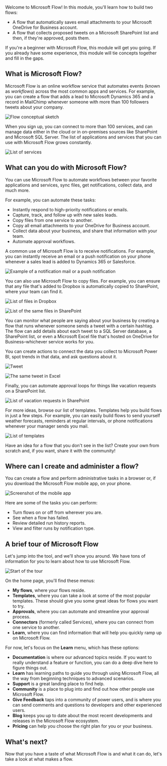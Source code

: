 Welcome to Microsoft Flow! In this module, you'll learn how to build two flows:

- A flow that automatically saves email attachments to your Microsoft OneDrive for Business account.
- A flow that collects proposed tweets on a Microsoft SharePoint list and then, if they're approved, posts them.

If you're a beginner with Microsoft Flow, this module will get you going. If you already have some experience, this module will tie concepts together and fill in the gaps.

## What is Microsoft Flow?
Microsoft Flow is an online workflow service that automates events (known as *workflows*) across the most common apps and services. For example, you can create a flow that adds a lead to Microsoft Dynamics 365 and a record in MailChimp whenever someone with more than 100 followers tweets about your company.

![Flow conceptual sketch](../media/flow-conceptual.png)

When you sign up, you can connect to more than 100 services, and can manage data either in the cloud or in on-premises sources like SharePoint and Microsoft SQL Server. The list of applications and services that you can use with Microsoft Flow grows constantly.

![List of services](../media/flow-services.png)

## What can you do with Microsoft Flow?

You can use Microsoft Flow to automate workflows between your favorite applications and services, sync files, get notifications, collect data, and much more. 

For example, you can automate these tasks:

* Instantly respond to high-priority notifications or emails.
* Capture, track, and follow up with new sales leads.
* Copy files from one service to another.
* Copy all email attachments to your OneDrive for Business account.
* Collect data about your business, and share that information with your team.
* Automate approval workflows.

A common use of Microsoft Flow is to receive notifications. For example, you can instantly receive an email or a push notification on your phone whenever a sales lead is added to Dynamics 365 or Salesforce.

![Example of a notification mail or a push notification](../media/sales-lead.png)

You can also use Microsoft Flow to copy files. For example, you can ensure that any file that's added to Dropbox is automatically copied to SharePoint, where your team can find it.

![List of files in Dropbox](../media/dropbox-files.png) 

![List of the same files in SharePoint](../media/sharepoint-files.png) 

You can monitor what people are saying about your business by creating a flow that runs whenever someone sends a tweet with a certain hashtag. The flow can add details about each tweet to a SQL Server database, a SharePoint list, or even a Microsoft Excel file that's hosted on OneDrive for Business–whichever service works for you. 

You can create actions to connect the data you collect to Microsoft Power BI, spot trends in that data, and ask questions about it.

![Tweet](../media/tweets-to-excel.png)

![The same tweet in Excel](../media/excel-tweets.png)

Finally, you can automate approval loops for things like vacation requests on a SharePoint list.

![List of vacation requests in SharePoint](../media/vacation-requests.png)

For more ideas, browse our list of templates. Templates help you build flows in just a few steps. For example, you can easily build flows to send yourself weather forecasts, reminders at regular intervals, or phone notifications whenever your manager sends you mail.

![List of templates](../media/templates-you-might-use.png)

Have an idea for a flow that you don't see in the list? Create your own from scratch and, if you want, share it with the community!

## Where can I create and administer a flow?

You can create a flow and perform administrative tasks in a browser or, if you download the Microsoft Flow mobile app, on your phone.

![Screenshot of the mobile app](../media/screen-mobile-app.png)

Here are some of the tasks you can perform:

* Turn flows on or off from wherever you are.
* See when a flow has failed.
* Review detailed run history reports.
* View and filter runs by notification type.

## A brief tour of Microsoft Flow
Let's jump into the tool, and we'll show you around. We have tons of information for you to learn about how to use Microsoft Flow.

![Start of the tour](../media/start-of-tour.png)

On the home page, you'll find these menus:

* **My flows**, where your flows reside.
* **Templates**, where you can take a look at some of the most popular templates. These should give you some great ideas for flows you want to try.
* **Approvals**, where you can automate and streamline your approval process.
* **Connectors** (formerly called Services), where you can connect from one service to another.
* **Learn**, where you can find information that will help you quickly ramp up on Microsoft Flow.

For now, let's focus on the **Learn** menu, which has these options:

* **Documentation** is where our advanced topics reside. If you want to really understand a feature or function, you can do a deep dive here to figure things out.
* **Learn** has learning paths to guide you through using Microsoft Flow, all the way from beginning techniques to advanced scenarios.
* **Support** is a great landing place to find help.
* **Community** is a place to plug into and find out how other people use Microsoft Flow.
* **Give Feedback** taps into a community of power users, and is where you can send comments and questions to developers and other experienced users.
* **Blog** keeps you up to date about the most recent developments and releases in the Microsoft Flow ecosystem.
* **Pricing** can help you choose the right plan for you or your business.

## What's next?
Now that you have a taste of what Microsoft Flow is and what it can do, let's take a look at what makes a flow.